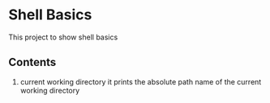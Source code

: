 # Shell Basics
This project to show shell basics

## Contents
1. current working directory
it prints the absolute path name of the current working directory
